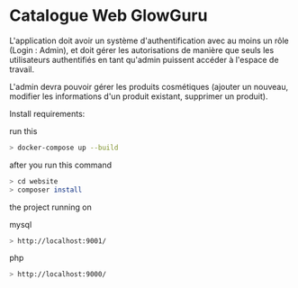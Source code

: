 # Catalogue Web GlowGuru

L'application doit avoir un système d'authentification avec au moins un rôle (Login : Admin), et doit gérer les autorisations de manière que seuls les utilisateurs authentifiés en tant qu'admin puissent accéder à l'espace de travail.

L'admin devra pouvoir gérer les produits cosmétiques (ajouter un nouveau, modifier les informations d'un produit existant, supprimer un produit).

Install requirements:

run this 
```bash
> docker-compose up --build  
```

after you run this command 

```bash
> cd website 
> composer install 
```


the project running on

mysql

```bash
> http://localhost:9001/
```

php

```bash
> http://localhost:9000/
```
